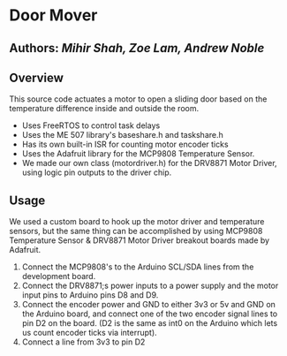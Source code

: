 # Door Mover
## **Authors:** _Mihir Shah, Zoe Lam, Andrew Noble_  

## Overview
This source code actuates a motor to open a sliding door based on the temperature difference inside and outside the room.
- Uses FreeRTOS to control task delays
- Uses the ME 507 library's baseshare.h and taskshare.h
- Has its own built-in ISR for counting motor encoder ticks
- Uses the Adafruit library for the MCP9808 Temperature Sensor.
- We made our own class (motordriver.h) for the DRV8871 Motor Driver, using logic pin outputs to the driver chip.

## Usage
We used a custom board to hook up the motor driver and temperature sensors, but the same thing can be accomplished by using MCP9808 Temperature Sensor & DRV8871 Motor Driver breakout boards made by Adafruit.
1. Connect the MCP9808's to the Arduino SCL/SDA lines from the development board.
2. Connect the DRV8871;s power inputs to a power supply and the motor input pins to Arduino pins D8 and D9.
3. Connect the encoder power and GND to either 3v3 or 5v and GND on the Arduino board, and connect one of the two encoder signal lines to pin D2 on the board. (D2 is the same as int0 on the Arduino which lets us count encoder ticks via interrupt).
4. Connect a line from 3v3 to pin D2